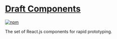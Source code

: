 # [Draft Components](https://alexzimakov.github.io/draft-components/)

<a href="https://npmjs.com/package/draft-components">
    <img alt="npm" src="https://img.shields.io/npm/v/draft-components?labelColor=3f3f46&color=5ec169" />
</a>

The set of React.js components for rapid prototyping.

